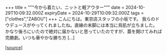 +++
title = """今から着たい、ニットと軽アウター"""
date = 2024-10-29T10:09:32.000Z
expiryDate = 2024-10-29T10:09:32.000Z
tags = ["clothes","ZABOU"]
+++
こんにちは。東京店スタッフの小坂です。 我らのドウデュースがやってくれましたね。直線の末脚には本当に鳥肌が立ちました。 かなり後ろにいたので絶対に届かないと思っていたのですが、蓋を開けてみれば完勝劇。いつも華やかな勝ち方 \[…\]

[[source]](https://zabou.org/2024/10/29/311098/)
